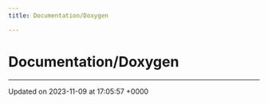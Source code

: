 ```yaml
---
title: Documentation/Doxygen

---
```


# Documentation/Doxygen








-------------------------------

Updated on 2023-11-09 at 17:05:57 +0000
